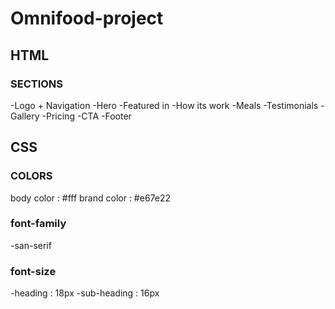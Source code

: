 #  Omnifood-project

##  HTML

###  SECTIONS

-Logo + Navigation
-Hero
-Featured in
-How its work
-Meals
-Testimonials
-Gallery
-Pricing
-CTA
-Footer


## CSS

### COLORS
body color : #fff
brand color : #e67e22

### font-family

-san-serif

### font-size

-heading : 18px
-sub-heading : 16px
